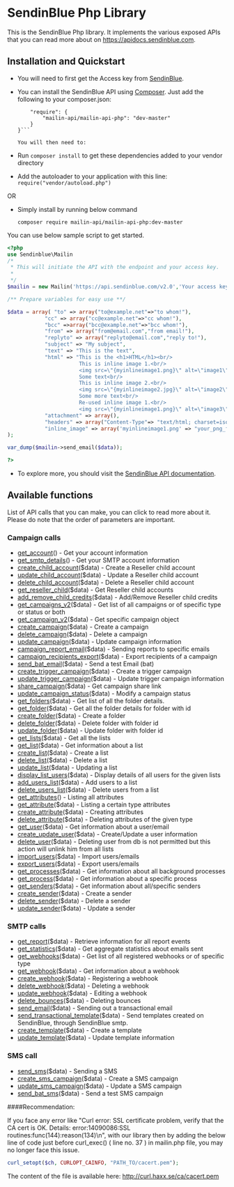# SendinBlue Php Library

This is the SendinBlue Php library. It implements the various exposed APIs that you can read more about on https://apidocs.sendinblue.com.


## Installation and Quickstart

 * You will need to first get the Access key from [SendinBlue](https://www.sendinblue.com).

 * You can install the SendinBlue API using [Composer](https://packagist.org/packages/mailin-api/mailin-api-php). Just add the following to your composer.json:

    ```{
        "require": {
            "mailin-api/mailin-api-php": "dev-master"
        }
    }```

   You will then need to:
 * Run ``composer install`` to get these dependencies added to your vendor directory
 * Add the autoloader to your application with this line: ``require("vendor/autoload.php")``

OR
 * Simply install by running below command

    ```
    composer require mailin-api/mailin-api-php:dev-master
    ```
    
You can use below sample script to get started.

```PHP
<?php
use Sendinblue\Mailin
/*
 * This will initiate the API with the endpoint and your access key.
 *
 */
$mailin = new Mailin('https://api.sendinblue.com/v2.0','Your access key');  

/** Prepare variables for easy use **/ 

$data = array( "to" => array("to@example.net"=>"to whom!"),
			"cc" => array("cc@example.net"=>"cc whom!"),
			"bcc" =>array("bcc@example.net"=>"bcc whom!"),
			"from" => array("from@email.com","from email!"),
			"replyto" => array("replyto@email.com","reply to!"),
			"subject" => "My subject",
			"text" => "This is the text",
			"html" => "This is the <h1>HTML</h1><br/>
					   This is inline image 1.<br/>
					   <img src=\"{myinlineimage1.png}\" alt=\"image1\" border=\"0\"><br/>
					   Some text<br/>
					   This is inline image 2.<br/>
					   <img src=\"{myinlineimage2.jpg}\" alt=\"image2\" border=\"0\"><br/>
					   Some more text<br/>
					   Re-used inline image 1.<br/>
					   <img src=\"{myinlineimage1.png}\" alt=\"image3\" border=\"0\">",
			"attachment" => array(),
			"headers" => array("Content-Type"=> "text/html; charset=iso-8859-1","X-param1"=> "value1", "X-param2"=> "value2",...,"X-Mailin-custom"=>"my custom value", "X-Mailin-IP"=> "102.102.1.2", "X-Mailin-Tag" => "My tag"),
			"inline_image" => array('myinlineimage1.png' => "your_png_files_base64_encoded_chunk_data",'myinlineimage2.jpg' => "your_jpg_files_base64_encoded_chunk_data")
);

var_dump($mailin->send_email($data));

?>
```

 * To explore more, you should visit the [SendinBlue API documentation](https://apidocs.sendinblue.com).

## Available functions

List of API calls that you can make, you can click to read more about it. Please do note that the order of parameters are important.

### Campaign calls

 * [get_account](https://apidocs.sendinblue.com/account/#1)() - Get your account information
 * [get_smtp_details](https://apidocs.sendinblue.com/account/#7)() - Get your SMTP account information
 * [create_child_account](https://apidocs.sendinblue.com/account/#2)($data) - Create a Reseller child account
 * [update_child_account](https://apidocs.sendinblue.com/account/#3)($data) - Update a Reseller child account
 * [delete_child_account](https://apidocs.sendinblue.com/account/#4)($data) - Delete a Reseller child account
 * [get_reseller_child](https://apidocs.sendinblue.com/account/#5)($data) - Get Reseller child accounts
 * [add_remove_child_credits](https://apidocs.sendinblue.com/account/#6)($data) - Add/Remove Reseller child credits
 * [get_campaigns_v2](https://apidocs.sendinblue.com/campaign/#1)($data) - Get list of all campaigns or of specific type or status or both
 * [get_campaign_v2](https://apidocs.sendinblue.com/campaign/#1)($data) - Get specific campaign object
 * [create_campaign](https://apidocs.sendinblue.com/campaign/#2)($data) - Create a campaign
 * [delete_campaign](https://apidocs.sendinblue.com/campaign/#3)($data) - Delete a campaign
 * [update_campaign](https://apidocs.sendinblue.com/campaign/#4)($data) - Update campaign information
 * [campaign_report_email](https://apidocs.sendinblue.com/campaign/#5)($data) - Sending reports to specific emails
 * [campaign_recipients_export](https://apidocs.sendinblue.com/campaign/#6)($data) - Export recipients of a campaign
 * [send_bat_email](https://apidocs.sendinblue.com/campaign/#7)($data) - Send a test Email (bat)
 * [create_trigger_campaign](https://apidocs.sendinblue.com/campaign/#8)($data) - Create a trigger campaign
 * [update_trigger_campaign](https://apidocs.sendinblue.com/campaign/#9)($data) - Update trigger campaign information
 * [share_campaign](https://apidocs.sendinblue.com/campaign/#10)($data) - Get campaign share link
 * [update_campaign_status](https://apidocs.sendinblue.com/campaign/#11)($data) - Modify a campaign status
 * [get_folders](https://apidocs.sendinblue.com/folder/#1)($data) - Get list of all the folder details.
 * [get_folder](https://apidocs.sendinblue.com/folder/#2)($data) - Get all the folder details for folder with id <id>
 * [create_folder](https://apidocs.sendinblue.com/folder/#3)($data) - Create a folder
 * [delete_folder](https://apidocs.sendinblue.com/folder/#4)($data) - Delete folder with folder id <id>
 * [update_folder](https://apidocs.sendinblue.com/folder/#5)($data) - Update folder with folder id <id>
 * [get_lists](https://apidocs.sendinblue.com/list/#1)($data) - Get all the lists
 * [get_list](https://apidocs.sendinblue.com/list/#2)($data) - Get information about a list
 * [create_list](https://apidocs.sendinblue.com/list/#3)($data) - Create a list
 * [delete_list](https://apidocs.sendinblue.com/list/#4)($data) - Delete a list
 * [update_list](https://apidocs.sendinblue.com/list/#5)($data) - Updating a list
 * [display_list_users](https://apidocs.sendinblue.com/list/#8)($data) - Display details of all users for the given lists
 * [add_users_list](https://apidocs.sendinblue.com/list/#6)($data) - Add users to a list
 * [delete_users_list](https://apidocs.sendinblue.com/list/#7)($data) - Delete users from a list
 * [get_attributes](https://apidocs.sendinblue.com/attribute/#1)() - Listing all attributes
 * [get_attribute](https://apidocs.sendinblue.com/attribute/#2)($data) - Listing a certain type attributes
 * [create_attribute](https://apidocs.sendinblue.com/attribute/#3)($data) - Creating attributes
 * [delete_attribute](https://apidocs.sendinblue.com/attribute/#4)($data) - Deleting attributes of the given type
 * [get_user](https://apidocs.sendinblue.com/user/#2)($data) - Get information about a user/email
 * [create_update_user](https://apidocs.sendinblue.com/user/#1)($data) - Create/Update a user information
 * [delete_user](https://apidocs.sendinblue.com/user/#3)($data) - Deleting user from db is not permitted but this action will unlink him from all lists
 * [import_users](https://apidocs.sendinblue.com/user/#4)($data) - Import users/emails
 * [export_users](https://apidocs.sendinblue.com/user/#5)($data) - Export users/emails
 * [get_processes](https://apidocs.sendinblue.com/process/#1)($data) - Get information about all background processes
 * [get_process](https://apidocs.sendinblue.com/process/#2)($data) - Get information about a specific process
 * [get_senders](https://apidocs.sendinblue.com/sender-management/#1)($data) - Get information about all/specific senders
 * [create_sender](https://apidocs.sendinblue.com/sender-management/#2)($data) - Create a sender
 * [delete_sender](https://apidocs.sendinblue.com/sender-management/#3)($data) - Delete a sender
 * [update_sender](https://apidocs.sendinblue.com/sender-management/#4)($data) - Update a sender

### SMTP calls

 * [get_report](https://apidocs.sendinblue.com/report/)($data) - Retrieve information for all report events
 * [get_statistics](https://apidocs.sendinblue.com/statistics/)($data) - Get aggregate statistics about emails sent
 * [get_webhooks](https://apidocs.sendinblue.com/webhooks/#1)($data) - Get list of all registered webhooks or of specific type
 * [get_webhook](https://apidocs.sendinblue.com/webhooks/#2)($data) - Get information about a webhook
 * [create_webhook](https://apidocs.sendinblue.com/webhooks/#3)($data) - Registering a webhook
 * [delete_webhook](https://apidocs.sendinblue.com/webhooks/#5)($data) - Deleting a webhook
 * [update_webhook](https://apidocs.sendinblue.com/webhooks/#4)($data) - Editing a webhook
 * [delete_bounces](https://apidocs.sendinblue.com/bounces/)($data) - Deleting bounces
 * [send_email](https://apidocs.sendinblue.com/tutorial-sending-transactional-email/)($data) - Sending out a transactional email
 * [send_transactional_template](https://apidocs.sendinblue.com/template/)($data) - Send templates created on SendinBlue, through SendinBlue smtp.
 * [create_template](https://apidocs.sendinblue.com/template/#2)($data) - Create a template 
 * [update_template](https://apidocs.sendinblue.com/template/#3)($data) - Update template information

### SMS call

 * [send_sms](https://apidocs.sendinblue.com/mailin-sms/#1)($data) - Sending a SMS
 * [create_sms_campaign](https://apidocs.sendinblue.com/mailin-sms/#2)($data) - Create a SMS campaign
 * [update_sms_campaign](https://apidocs.sendinblue.com/mailin-sms/#3)($data) - Update a SMS campaign
 * [send_bat_sms](https://apidocs.sendinblue.com/mailin-sms/#4)($data) - Send a test SMS campaign

####Recommendation:

If you face any error like "Curl error: SSL certificate problem, verify that the CA cert is OK. Details: error:14090086:SSL routines:func(144):reason(134)\n", with our library then by adding the below line of code just before curl_exec() ( line no. 37 ) in mailin.php file, you may no longer face this issue.
```PHP
curl_setopt($ch, CURLOPT_CAINFO, "PATH_TO/cacert.pem");
```
The content of the file is available here: http://curl.haxx.se/ca/cacert.pem